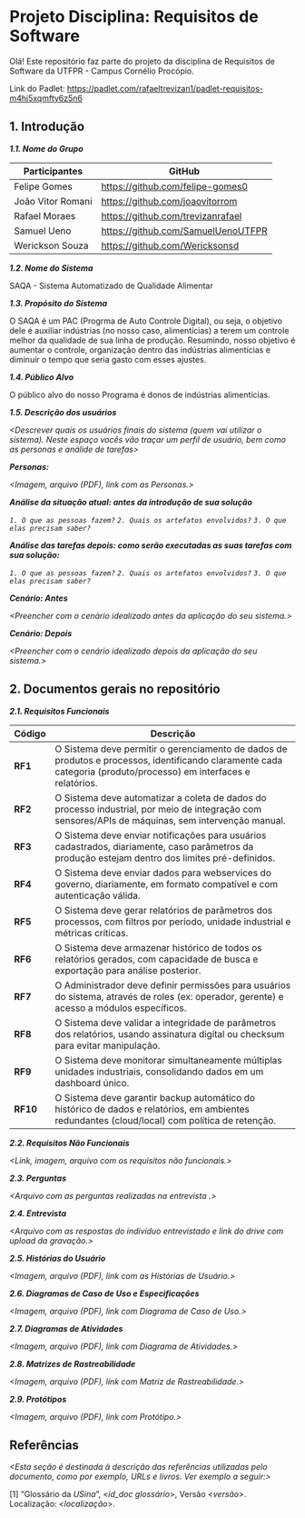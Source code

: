 
# Projeto Disciplina: Requisitos de Software

Olá! Este repositório faz parte do projeto da disciplina de Requisitos de Software da UTFPR - Campus Cornélio Procópio. 

Link do Padlet: https://padlet.com/rafaeltrevizan1/padlet-requisitos-m4hi5xqmfty6z5n6

## 1. Introdução

***1.1.  Nome do Grupo***

| Participantes         | GitHub                                  |
|-----------------------|------------------------------------------|
| Felipe Gomes          | https://github.com/felipe-gomes0        |
| João Vitor Romani     | https://github.com/joaovitorrom          |
| Rafael Moraes         | https://github.com/trevizanrafael       |
| Samuel Ueno           | https://github.com/SamuelUenoUTFPR       |
| Werickson Souza       | https://github.com/Wericksonsd       |  

***1.2.  Nome do Sistema***

SAQA - Sistema Automatizado de Qualidade Alimentar

***1.3.  Propósito do Sistema***

O SAQA é um PAC (Progrma de Auto Controle Digital), ou seja, o objetivo dele é auxiliar indústrias (no nosso caso, alimentícias) a terem um controle melhor da qualidade de sua linha de produção. Resumindo, nosso objetivo é aumentar o controle, organização dentro das indústrias alimentícias e diminuir o tempo que seria gasto com esses ajustes.

***1.4.  Público Alvo***

O público alvo do nosso Programa é donos de indústrias alimentícias.

***1.5. Descrição dos usuários***

*<Descrever quais os usuários finais do sistema (quem vai utilizar o sistema). Neste espaço vocês vão traçar um perfil de usuário, bem como as personas e análide de tarefas>*

***Personas:***

*<Imagem, arquivo (PDF), link com as Personas.>*

***Análise da situação atual: antes da introdução de sua solução***

*`1. O que as pessoas fazem?`*
*`2. Quais os artefatos envolvidos?`*
*`3. O que elas precisam saber?`*

***Análise das tarefas depois: como serão executadas as suas tarefas com sua solução:***

*`1. O que as pessoas fazem?`*
*`2. Quais os artefatos envolvidos?`*
*`3. O que elas precisam saber?`*

***Cenário: Antes***

*<Preencher com o cenário idealizado antes da aplicação do seu sistema.>*

***Cenário: Depois***

*<Preencher com o cenário idealizado depois da aplicação do seu sistema.>*

## 2. Documentos gerais no repositório

***2.1. Requisitos Funcionais***

| **Código** | **Descrição** |
|------------|---------------|
| **RF1**    | O Sistema deve permitir o gerenciamento de dados de produtos e processos, identificando claramente cada categoria (produto/processo) em interfaces e relatórios. |
| **RF2**    | O Sistema deve automatizar a coleta de dados do processo industrial, por meio de integração com sensores/APIs de máquinas, sem intervenção manual. |
| **RF3**    | O Sistema deve enviar notificações para usuários cadastrados, diariamente, caso parâmetros da produção estejam dentro dos limites pré-definidos. |
| **RF4**    | O Sistema deve enviar dados para webservices do governo, diariamente, em formato compatível e com autenticação válida. |
| **RF5**    | O Sistema deve gerar relatórios de parâmetros dos processos, com filtros por período, unidade industrial e métricas críticas. |
| **RF6**    | O Sistema deve armazenar histórico de todos os relatórios gerados, com capacidade de busca e exportação para análise posterior. |
| **RF7**    | O Administrador deve definir permissões para usuários do sistema, através de roles (ex: operador, gerente) e acesso a módulos específicos. |
| **RF8**    | O Sistema deve validar a integridade de parâmetros dos relatórios, usando assinatura digital ou checksum para evitar manipulação. |
| **RF9**    | O Sistema deve monitorar simultaneamente múltiplas unidades industriais, consolidando dados em um dashboard único. |
| **RF10**   | O Sistema deve garantir backup automático do histórico de dados e relatórios, em ambientes redundantes (cloud/local) com política de retenção. |

***2.2. Requisitos Não Funcionais***

*<Link, imagem, arquivo com os requisitos não funcionais.>*

***2.3. Perguntas***

*<Arquivo com as perguntas realizadas na entrevista .>*

***2.4. Entrevista***

*<Arquivo com as respostas do indivíduo entrevistado e link do drive com upload da gravação.>*

***2.5. Histórias do Usuário***

*<Imagem, arquivo (PDF), link com as Histórias de Usuário.>*

***2.6. Diagramas de Caso de Uso e Especificações***

*<Imagem, arquivo (PDF), link com Diagrama de Caso de Uso.>*

***2.7. Diagramas de Atividades***

*<Imagem, arquivo (PDF), link com Diagrama de Atividades.>*

***2.8. Matrizes de Rastreabilidade***

*<Imagem, arquivo (PDF), link com Matriz de Rastreabilidade.>*

***2.9. Protótipos***

*<Imagem, arquivo (PDF), link com Protótipo.>*

## Referências

*<Esta seção é destinada à descrição das referências utilizadas pelo documento, como por exemplo, URLs e livros. Ver exemplo a seguir:>*

[1] “Glossário da _USina_”, <_id_doc glossário_>, Versão <_versão_>. Localização: <_localização_>.
